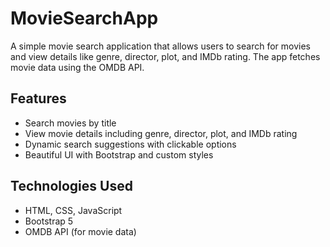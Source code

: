 # MovieSearchApp

A simple movie search application that allows users to search for movies and view details like genre, director, plot, and IMDb rating. The app fetches movie data using the OMDB API.

## Features
- Search movies by title
- View movie details including genre, director, plot, and IMDb rating
- Dynamic search suggestions with clickable options
- Beautiful UI with Bootstrap and custom styles

## Technologies Used
- HTML, CSS, JavaScript
- Bootstrap 5
- OMDB API (for movie data)
